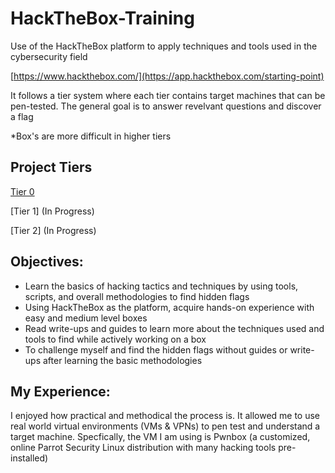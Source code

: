 # HackTheBox-Training
Use of the HackTheBox platform to apply techniques and tools used in the cybersecurity field

[https://www.hackthebox.com/](https://app.hackthebox.com/starting-point)

It follows a tier system where each tier contains target machines that can be pen-tested. The general goal is to answer revelvant questions and discover a flag

*Box's are more difficult in higher tiers

## Project Tiers
[Tier 0](https://github.com/Dyang0/HackTheBox-Tier-0)

[Tier 1] (In Progress)

[Tier 2] (In Progress)

## Objectives:
- Learn the basics of hacking tactics and techniques by using tools, scripts, and overall methodologies to find hidden flags
- Using HackTheBox as the platform, acquire hands-on experience with easy and medium level boxes
- Read write-ups and guides to learn more about the techniques used and tools to find while actively working on a box
- To challenge myself and find the hidden flags without guides or write-ups after learning the basic methodologies

## My Experience:
I enjoyed how practical and methodical the process is. It allowed me to use real world virtual environments (VMs & VPNs) to pen test and understand a target machine. Specfically, the VM I am using is Pwnbox (a customized, online Parrot Security Linux distribution with many hacking tools pre-installed)
